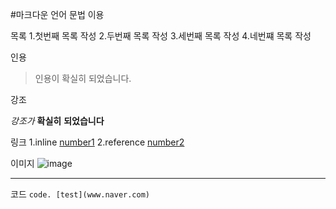 #마크다운 언어 문법 이용

목록
1.첫번째 목록 작성
2.두번째 목록 작성
3.세번째 목록 작성
4.네번쨰 목록 작성

인용

> 인용이
> 확실히
> 되었습니다.

강조

*강조가*
**확실히**
**되었습니다**

링크
1.inline
[number1](blog.kalkin7.com/2014/02/10/lets-write-using-markdown/#31)
2.reference
[number2][information]


이미지
![image](http://navercast.naver.com/contents.nhn?rid=101&contents_id=3851)



****


코드
`code. [test](www.naver.com)`


[information]: terms.naver.com/entry.nhn?docId=50304&categoryId=50304

